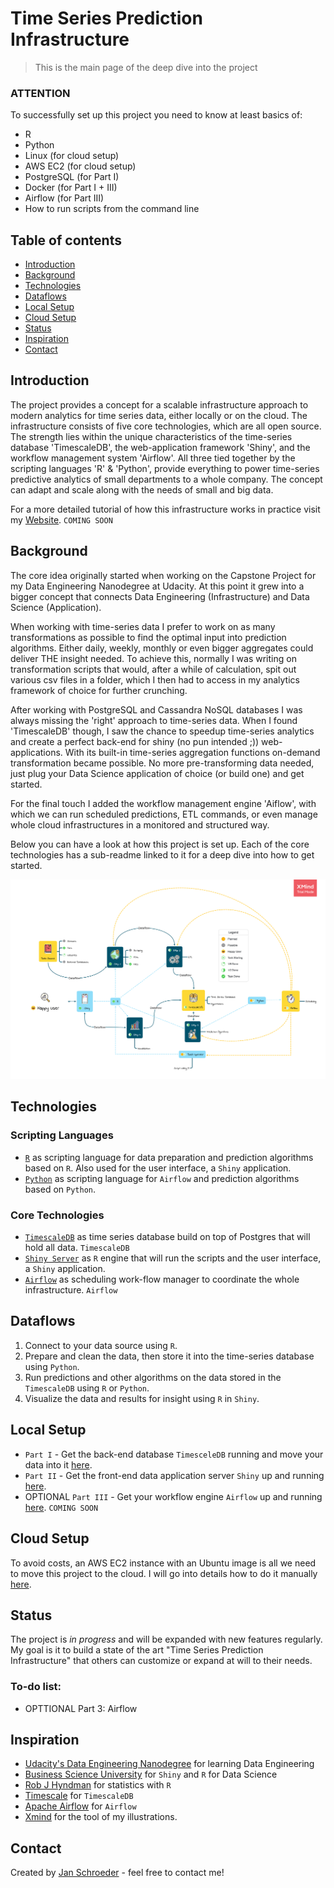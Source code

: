 # Time Series Prediction Infrastructure
> This is the main page of the deep dive into the project

### ATTENTION
To successfully set up this project you need to know at least basics of:

* R
* Python
* Linux (for cloud setup)
* AWS EC2 (for cloud setup)
* PostgreSQL (for Part I)
* Docker (for Part I + III)
* Airflow (for Part III)
* How to run scripts from the command line

## Table of contents
* [Introduction](#introduction)
* [Background](#background)
* [Technologies](#technologies)
* [Dataflows](#dataflows)
* [Local Setup](#local-setup)
* [Cloud Setup](#cloud-setup)
* [Status](#status)
* [Inspiration](#inspiration)
* [Contact](#contact)

## Introduction

The project provides a concept for a scalable infrastructure approach to modern analytics for time series data, either locally or on the cloud. The infrastructure consists of five core technologies, which are all open source. The strength lies within the unique characteristics of the time-series database 'TimescaleDB', the web-application framework 'Shiny', and the workflow management system 'Airflow'. All three tied together by the scripting languages 'R' & 'Python', provide everything to power time-series predictive analytics of small departments to a whole company. The concept can adapt and scale along with the needs of small and big data.

For a more detailed tutorial of how this infrastructure works in practice visit my [Website](http://schroederjan.com/). `COMING SOON`

## Background
The core idea originally started when working on the Capstone Project for my Data Engineering Nanodegree at Udacity. At this point it grew into a bigger concept that connects Data Engineering (Infrastructure) and Data Science (Application).

When working with time-series data I prefer to work on as many transformations as possible to find the optimal input into prediction algorithms. Either daily, weekly, monthly or even bigger aggregates could deliver THE insight needed. To achieve this, normally I was writing on transformation scripts that would, after a while of calculation, spit out various csv files in a folder, which I then had to access in my analytics framework of choice for further crunching. 

After working with PostgreSQL and Cassandra NoSQL databases I was always missing the 'right' approach to time-series data. When I found 'TimescaleDB' though, I saw the chance to speedup time-series analytics and create a perfect back-end for shiny (no pun intended ;)) web-applications. With its built-in time-series aggregation functions on-demand transformation became possible. No more pre-transforming data needed, just plug your Data Science application of choice (or build one) and get started.

For the final touch I added the workflow management engine 'Aiflow', with which we can run scheduled predictions, ETL commands, or even manage whole cloud infrastructures in a monitored and structured way.

Below you can have a look at how this project is set up.
Each of the core technologies has a sub-readme linked to it for a deep dive into how to get started. 

![](man/featured.png)

## Technologies

### Scripting Languages
* [`R`](https://www.r-project.org/) as scripting language for data preparation and prediction algorithms based on `R`. Also used for the user interface, a `Shiny` application.
* [`Python`](https://www.python.org/) as scripting language for `Airflow` and prediction algorithms based on `Python`.

### Core Technologies
* [`TimescaleDB`](https://www.timescale.com/) as time series database build on top of Postgres that will hold all data. `TimescaleDB`
* [`Shiny Server`](https://rstudio.com/products/shiny/shiny-server/) as `R` engine that will run the scripts and the user interface, a `Shiny` application.
* [`Airflow`](https://airflow.apache.org/) as scheduling work-flow manager to coordinate the whole infrastructure. `Airflow`

## Dataflows
1. Connect to your data source using `R`.
2. Prepare and clean the data, then store it into the time-series database using `Python`.
3. Run predictions and other algorithms on the data stored in the `TimescaleDB` using `R` or `Python`.
4. Visualize the data and results for insight using `R` in `Shiny`.

## Local Setup
* `Part I` - Get the back-end database `TimesceleDB` running and move your data into it [here](https://github.com/AionosChina/Time-Series-Prediction-Infrastructure/tree/main/timescaledb).
* `Part II` - Get the front-end data application server `Shiny` up and running [here](https://github.com/AionosChina/Time-Series-Prediction-Infrastructure/tree/main/shiny).
* OPTIONAL `Part III` - Get your workflow engine `Airflow` up and running [here](https://github.com/AionosChina/Time-Series-Prediction-Infrastructure/tree/main/airflow). `COMING SOON`

## Cloud Setup
To avoid costs, an AWS EC2 instance with an Ubuntu image is all we need to move this project to the cloud.
I will go into details how to do it manually [here](https://github.com/AionosChina/Time-Series-Prediction-Infrastructure/tree/main/cloud).

## Status
The project is _in progress_ and will be expanded with new features regularly.
My goal is it to build a state of the art "Time Series Prediction Infrastructure" that others can customize or expand at will to their needs.

### To-do list:

* OPTTIONAL Part 3: Airflow

## Inspiration

* [Udacity's Data Engineering Nanodegree](https://www.udacity.com/course/data-engineer-nanodegree--nd027) for learning Data Engineering
* [Business Science University](https://university.business-science.io/) for `Shiny` and `R` for Data Science
* [Rob J Hyndman](https://robjhyndman.com/publications/) for statistics with `R` 
* [Timescale](https://www.timescale.com/) for `TimescaleDB`
* [Apache Airflow](https://airflow.apache.org/) for `Airflow`
* [Xmind](https://www.xmind.net/xmind2020/) for the tool of my illustrations.

## Contact
Created by [Jan Schroeder](https://www.schroederjan.com/) - feel free to contact me!

